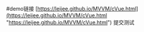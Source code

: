#demo链接 
[https://leijee.github.io/MVVM/cVue.html](https://leijee.github.io/MVVM/cVue.html "https://leijee.github.io/MVVM/cVue.html")
提交测试
